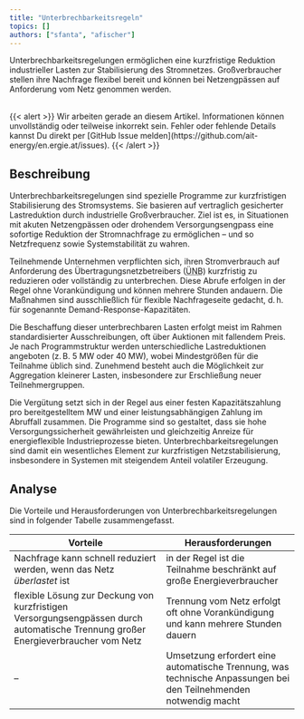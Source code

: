```yaml
---
title: "Unterbrechbarkeitsregeln"
topics: []
authors: ["sfanta", "afischer"]
---
```


Unterbrechbarkeitsregelungen ermöglichen eine kurzfristige Reduktion industrieller Lasten zur Stabilisierung des Stromnetzes. Großverbraucher stellen ihre Nachfrage flexibel bereit und können bei Netzengpässen auf Anforderung vom Netz genommen werden.

<br>
{{< alert >}}
Wir arbeiten gerade an diesem Artikel. Informationen können unvollständig oder teilweise inkorrekt sein. Fehler oder fehlende Details kannst Du direkt per [GitHub Issue melden](https://github.com/ait-energy/en.ergie.at/issues).
{{< /alert >}}

## Beschreibung

Unterbrechbarkeitsregelungen sind spezielle Programme zur kurzfristigen Stabilisierung des Stromsystems. Sie basieren auf vertraglich gesicherter Lastreduktion durch industrielle Großverbraucher. Ziel ist es, in Situationen mit akuten Netzengpässen oder drohendem Versorgungsengpass eine sofortige Reduktion der Stromnachfrage zu ermöglichen – und so Netzfrequenz sowie Systemstabilität zu wahren.

Teilnehmende Unternehmen verpflichten sich, ihren Stromverbrauch auf Anforderung des Übertragungsnetzbetreibers (<abbr title="Übertragungsnetzbetreiber">ÜNB</abbr>) kurzfristig zu reduzieren oder vollständig zu unterbrechen. Diese Abrufe erfolgen in der Regel ohne Vorankündigung und können mehrere Stunden andauern. Die Maßnahmen sind ausschließlich für flexible Nachfrageseite gedacht, d. h. für sogenannte Demand-Response-Kapazitäten.

Die Beschaffung dieser unterbrechbaren Lasten erfolgt meist im Rahmen standardisierter Ausschreibungen, oft über Auktionen mit fallendem Preis. Je nach Programmstruktur werden unterschiedliche Lastreduktionen angeboten (z. B. 5 MW oder 40 MW), wobei Mindestgrößen für die Teilnahme üblich sind. Zunehmend besteht auch die Möglichkeit zur Aggregation kleinerer Lasten, insbesondere zur Erschließung neuer Teilnehmergruppen.

Die Vergütung setzt sich in der Regel aus einer festen Kapazitätszahlung pro bereitgestelltem MW und einer leistungsabhängigen Zahlung im Abruffall zusammen. Die Programme sind so gestaltet, dass sie hohe Versorgungssicherheit gewährleisten und gleichzeitig Anreize für energieflexible Industrieprozesse bieten. Unterbrechbarkeitsregelungen sind damit ein wesentliches Element zur kurzfristigen Netzstabilisierung, insbesondere in Systemen mit steigendem Anteil volatiler Erzeugung.

## Analyse

Die Vorteile und Herausforderungen von Unterbrechbarkeitsregelungen sind in folgender Tabelle zusammengefasst.

| **Vorteile**                                                                                                    | **Herausforderungen**                                                                                          |
|-----------------------------------------------------------------------------------------------------------------|-----------------------------------------------------------------------------------------------------------------|
| Nachfrage kann schnell reduziert werden, wenn das Netz *überlastet* ist                                        | in der Regel ist die Teilnahme beschränkt auf große Energieverbraucher                                         |
| flexible Lösung zur Deckung von kurzfristigen Versorgungsengpässen durch automatische Trennung großer Energieverbraucher vom Netz | Trennung vom Netz erfolgt oft ohne Vorankündigung und kann mehrere Stunden dauern                              |
| –                                                                                                               | Umsetzung erfordert eine automatische Trennung, was technische Anpassungen bei den Teilnehmenden notwendig macht |
